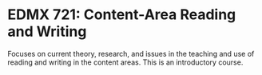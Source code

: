 # EDMX 721: Content-Area Reading and Writing

Focuses on current theory, research, and issues in the teaching and use of reading and writing in the content areas. This is an introductory course.